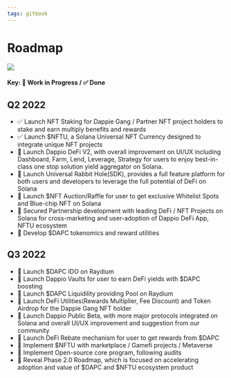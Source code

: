 ```yaml
---
tags: gitbook
---
```


# Roadmap

![](https://hackmd.io/_uploads/BJWiEt2wc.jpg)



#### Key: 🚧 Work in Progress / ✅ Done

## Q2 2022

- ✅ Launch NFT Staking for Dappie Gang / Partner NFT project holders to stake and earn multiply benefits and rewards
- ✅ Launch $NFTU, a Solana Universal NFT Currency designed to integrate unique NFT projects 
- 🚧 Launch Dappio DeFi V2, with overall improvement on UI/UX including Dashboard, Farm, Lend, Leverage, Strategy for users to enjoy best-in-class one stop solution yield aggregator on Solana.
- 🚧 Launch Universal Rabbit Hole(SDK), provides a full feature platform for both users and developers to leverage the full potential of DeFi on Solana
- 🚧 Launch $NFT Auction/Raffle for user to get exclusive Whitelist Spots and Blue-chip NFT on Solana
- 🚧 Secured Partnership development with leading DeFi / NFT Projects on Solana for cross-marketing and user-adoption of Dappio DeFi App, NFTU ecosystem 
- 🚧 Develop $DAPC tokenomics and reward utilities



## Q3 2022

- 🚧 Launch $DAPC IDO on Raydium
- 🚧 Launch Dappio Vaults for user to earn DeFi yields with $DAPC boosting
- 🚧 Launch $DAPC Liquidility providing Pool on Raydium 
- 🚧 Launch DeFi Utilities(Rewards Multiplier, Fee Discount) and Token Airdrop for the Dappie Gang NFT holder
- 🚧 Launch Dappio Public Beta, with more major protocols integrated on Solana and overall UI/UX improvement and suggestion from our community
- 🚧 Launch DeFi Rebate mechanism for user to get rewards from $DAPC
- 🚧 Implement $NFTU with marketplace / Gamefi projects / Metaverse
- 🚧 Implement Open-source core program, following audits
- 🚧 Reveal Phase 2.0 Roadmap, which is focused on accelerating adoption and value of $DAPC and $NFTU ecosystem product





